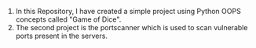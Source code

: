 1. In this Repository, I have created a simple project using Python OOPS concepts called "Game of Dice".
2. The second project is the portscanner which is used to scan vulnerable ports present in the servers.
